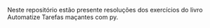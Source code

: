 Neste repositório estão presente resoluções dos exercícios do livro Automatize Tarefas maçantes com py.
